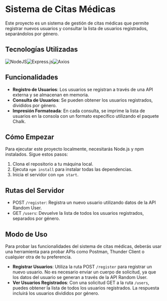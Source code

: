 # Sistema de Citas Médicas

Este proyecto es un sistema de gestión de citas médicas que permite registrar nuevos usuarios y consultar la lista de usuarios registrados, separándolos por género.

## Tecnologías Utilizadas





![NodeJS](https://img.shields.io/badge/node.js-6DA55F?style=for-the-badge&logo=node.js&logoColor=white)![Express.js](https://img.shields.io/badge/express.js-%23404d59.svg?style=for-the-badge&logo=express&logoColor=%2361DAFB)![Axios](https://img.shields.io/badge/Axios-fefffe?style=for-the-badge&logo=AXIOS&logoColor=620cdc
)

## Funcionalidades

- **Registro de Usuarios**: Los usuarios se registran a través de una API externa y se almacenan en memoria.
- **Consulta de Usuarios**: Se pueden obtener los usuarios registrados, divididos por género.
- **Impresión Formateada**: En cada consulta, se imprime la lista de usuarios en la consola con un formato específico utilizando el paquete Chalk.

## Cómo Empezar

Para ejecutar este proyecto localmente, necesitarás Node.js y npm instalados. Sigue estos pasos:

1. Clona el repositorio a tu máquina local.
2. Ejecuta `npm install` para instalar todas las dependencias.
3. Inicia el servidor con `npm start`.

## Rutas del Servidor

- POST `/register`: Registra un nuevo usuario utilizando datos de la API Random User.
- GET `/users`: Devuelve la lista de todos los usuarios registrados, separados por género.

## Modo de Uso

Para probar las funcionalidades del sistema de citas médicas, deberás usar una herramienta para probar APIs como Postman, Thunder Client o cualquier otra de tu preferencia.

- **Registrar Usuarios**: Utiliza la ruta POST `/register` para registrar un nuevo usuario. No es necesario enviar un cuerpo de solicitud, ya que los datos del usuario se generan a través de la API Random User.
- **Ver Usuarios Registrados**: Con una solicitud GET a la ruta `/users`, puedes obtener la lista de todos los usuarios registrados. La respuesta incluirá los usuarios divididos por género.
